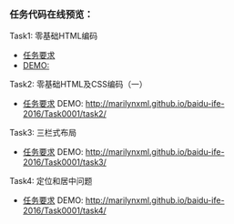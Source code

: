 



### 任务代码在线预览：

Task1: 零基础HTML编码
* [任务要求](http://ife.baidu.com/task/detail?taskId=1)
* [DEMO:](http://marilynxml.github.io/baidu-ife-2016/Task0001/task1/)

Task2: 零基础HTML及CSS编码（一）
* [任务要求](http://ife.baidu.com/task/detail?taskId=2)
DEMO: http://marilynxml.github.io/baidu-ife-2016/Task0001/task2/

Task3: 三栏式布局
* [任务要求](http://ife.baidu.com/task/detail?taskId=3)
DEMO: http://marilynxml.github.io/baidu-ife-2016/Task0001/task3/

Task4: 定位和居中问题
* [任务要求](http://ife.baidu.com/task/detail?taskId=4)
DEMO: http://marilynxml.github.io/baidu-ife-2016/Task0001/task4/


